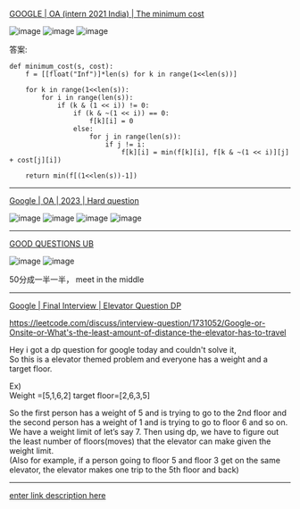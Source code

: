 [GOOGLE | OA (intern 2021 India) | The minimum cost](https://leetcode.com/discuss/interview-question/818225/GOOGLE-or-OA-%28intern-2021-India%29-or-The-minimum-cost)

![image](https://assets.leetcode.com/users/images/43495c36-7fec-4e5e-b9ae-39af71ee8487_1598704151.3524652.png)
![image](https://assets.leetcode.com/users/images/247690de-8372-4739-8026-fa4feb6e3d04_1598704150.245878.png)
![image](https://assets.leetcode.com/users/images/1b4bab72-f8ed-4688-b691-1c4c836e24b5_1598704151.2216527.png)

答案:
```
def minimum_cost(s, cost):
    f = [[float("Inf")]*len(s) for k in range(1<<len(s))]
    
    for k in range(1<<len(s)):
        for i in range(len(s)):
            if (k & (1 << i)) != 0:
                if (k & ~(1 << i)) == 0:
                    f[k][i] = 0
                else:
                    for j in range(len(s)):
                        if j != i:
                            f[k][i] = min(f[k][i], f[k & ~(1 << i)][j] + cost[j][i])
    
    return min(f[(1<<len(s))-1])
```

-------------------------

[Google | OA | 2023 | Hard question](https://leetcode.com/discuss/interview-question/2677394/Google-or-OA-or-2023-or-Hard-question)

![image](https://assets.leetcode.com/users/images/c2baded0-5f8d-48e7-ac6b-6bca691a68cd_1665248331.1769078.jpeg)
![image](https://assets.leetcode.com/users/images/a5148538-caff-47a0-88d2-0c78dfe5a497_1665248374.8121252.jpeg)
![image](https://assets.leetcode.com/users/images/f07f5348-b995-461e-b486-df6ff518eea9_1665248437.880959.jpeg)
![image](https://assets.leetcode.com/users/images/d7d5716d-a703-4d38-b7f1-417cdf593bc0_1665248497.0071912.jpeg)

------

[GOOD QUESTIONS UB](https://leetcode.com/discuss/interview-question/2708906/GOOD-QUESTIONS-UB)

![image](https://assets.leetcode.com/users/images/8b0edaa8-cea1-4c2d-9f7b-35c2cc4338f2_1665901076.6296434.png)
![image](https://assets.leetcode.com/users/images/d15e1cb4-4a7e-4003-ba41-63723217dbb1_1665901079.9202263.png)

50分成一半一半， meet in the middle 

-----

[Google | Final Interview | Elevator Question DP](https://leetcode.com/discuss/interview-question/2723912/Google-or-Final-Interview-or-Elevator-Question-DP)

https://leetcode.com/discuss/interview-question/1731052/Google-or-Onsite-or-What's-the-least-amount-of-distance-the-elevator-has-to-travel

Hey i got a dp question for google today and couldn't solve it,  
So this is a elevator themed problem and everyone has a weight and a target floor.

Ex)  
Weight =[5,1,6,2] target floor=[2,6,3,5]

So the first person has a weight of 5 and is trying to go to the 2nd floor and the second person has a weight of 1 and is trying to go to floor 6 and so on.  
We have a weight limit of let’s say 7. Then using dp, we have to figure out the least number of floors(moves) that the elevator can make given the weight limit.  
(Also for example, if a person going to floor 5 and floor 3 get on the same elevator, the elevator makes one trip to the 5th floor and back)

-----

[enter link description here](https://leetcode.com/discuss/interview-question/2674528/Media.NET-FTE-OA)
<!--stackedit_data:
eyJoaXN0b3J5IjpbNTYyMzM3ODk1LC05ODk2Mzk0NSw5OTMzOT
E3NDksLTE5NDc2MjgwNjAsLTE1NDc3OTkyNTBdfQ==
-->